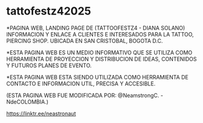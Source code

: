 # tattofestz42025

*PAGINA WEB, LANDING PAGE DE (TATTOOFESTZ4 - DIANA SOLANO) 
INFORMACION Y ENLACE A CLIENTES E INTERESADOS PARA LA TATTOO, PIERCING SHOP. UBICADA EN SAN CRISTOBAL, BOGOTA D.C.

*ESTA PAGINA WEB ES UN MEDIO INFORMATIVO QUE SE UTILIZA COMO HERRAMIENTA DE PROYECCION Y DISTRIBUCION DE IDEAS, CONTENIDOS Y FUTUROS PLANES DE EVENTO.

*ESTA PAGINA WEB ESTA SIENDO UTILIZADA COMO HERRAMIENTA DE CONTACTO E INFORMACION UTIL, PRECISA Y ACCESIBLE.

(ESTA PAGINA WEB FUE MODIFICADA POR: @NeamstrongC. - NdeCOLOMBIA.)

https://linktr.ee/neastronaut

